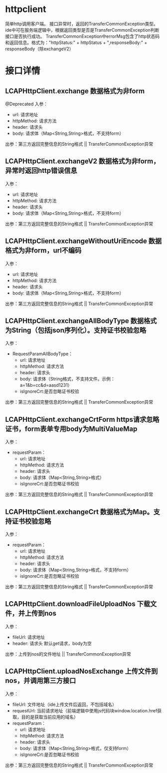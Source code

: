# httpclient

简单http调用客户端。
接口异常时，返回的TransferCommonException类型。ide中可在服务端逻辑中，根据返回类型是否是TransferCommonException判断接口是否执行成功。
TransferCommonException中errorMsg包含了http状态码和返回信息。格式为："httpStatus:" + httpStatus + ",responseBody:" + responseBody（除exchangeV2）

# 接口详情
## LCAPHttpClient.exchange 数据格式为非form
@Deprecated
入参：
- url: 请求地址
- httpMethod: 请求方法
- header: 请求头
- body: 请求体（Map<String,String>格式，不支持form）

出参：第三方返回完整信息的String格式 || TransferCommonException异常

## LCAPHttpClient.exchangeV2 数据格式为非form，异常时返回http错误信息
入参：
- url: 请求地址
- httpMethod: 请求方法
- header: 请求头
- body: 请求体（Map<String,String>格式，不支持form）

出参：第三方返回完整信息的String格式  || TransferCommonException异常

## LCAPHttpClient.exchangeWithoutUriEncode 数据格式为非form，url不编码
入参：
- url: 请求地址
- httpMethod: 请求方法
- header: 请求头
- body: 请求体（Map<String,String>格式，不支持form）

出参：第三方返回完整信息的String格式  || TransferCommonException异常

## LCAPHttpClient.exchangeAllBodyType 数据格式为String（包括json序列化）。支持证书校验忽略
入参：
- RequestParamAllBodyType：
  - url: 请求地址
  - httpMethod: 请求方法
  - header: 请求头
  - body: 请求体（String格式，不支持文件。示例：a=1&b=cc&d=aasd1231）
  - isIgnoreCrt:是否忽略证书校验

出参：第三方返回完整信息的String格式  || TransferCommonException异常

## LCAPHttpClient.exchangeCrtForm https请求忽略证书，form表单专用body为MultiValueMap
入参：
- requestParam：
  - url: 请求地址
  - httpMethod: 请求方法
  - header: 请求头
  - body: 请求体（Map<String,String>格式）
  - isIgnoreCrt:是否忽略证书校验

出参：第三方返回完整信息的String格式  || TransferCommonException异常

## LCAPHttpClient.exchangeCrt 数据格式为Map。支持证书校验忽略
入参：
- requestParam：
  - url: 请求地址
  - httpMethod: 请求方法
  - header: 请求头
  - body: 请求体（Map<String,String>格式，不支持form）
  - isIgnoreCrt:是否忽略证书校验

出参：第三方返回完整信息的String格式  || TransferCommonException异常

## LCAPHttpClient.downloadFileUploadNos 下载文件，并上传到nos
入参：
- fileUrl: 请求地址
- header: 请求头
默认get请求，body为空

出参：上传到nos的文件地址  || TransferCommonException异常

## LCAPHttpClient.uploadNosExchange 上传文件到nos，并调用第三方接口
入参：
- fileUrl: 文件地址（ide上传文件后返回，不包括域名）
- requestUrl: 当前请求地址（前端逻辑中使用js代码块window.location.href获取，目的是获取当前应用的域名）
- requestParam：
  - url: 请求地址
  - httpMethod: 请求方法
  - header: 请求头
  - body: 请求体（Map<String,String>格式，仅支持form）
  - isIgnoreCrt:是否忽略证书校验

出参：第三方返回完整信息的String格式  || TransferCommonException异常